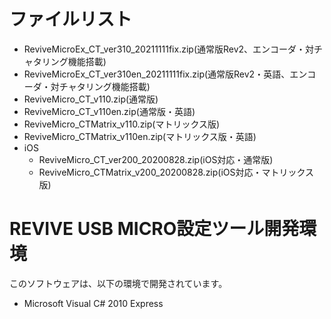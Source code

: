 # ファイルリスト

 - ReviveMicroEx_CT_ver310_20211111fix.zip(通常版Rev2、エンコーダ・対チャタリング機能搭載)
 - ReviveMicroEx_CT_ver310en_20211111fix.zip(通常版Rev2・英語、エンコーダ・対チャタリング機能搭載)
 - ReviveMicro_CT_v110.zip(通常版)
 - ReviveMicro_CT_v110en.zip(通常版・英語)
 - ReviveMicro_CTMatrix_v110.zip(マトリックス版)
 - ReviveMicro_CTMatrix_v110en.zip(マトリックス版・英語)
 - iOS
   - ReviveMicro_CT_ver200_20200828.zip(iOS対応・通常版)
   - ReviveMicro_CTMatrix_v200_20200828.zip(iOS対応・マトリックス版)

# REVIVE USB MICRO設定ツール開発環境

このソフトウェアは、以下の環境で開発されています。
- Microsoft Visual C# 2010 Express
